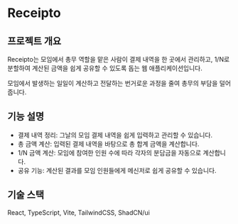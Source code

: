 # Receipto

## 프로젝트 개요

Receipto는 모임에서 총무 역할을 맡은 사람이 결제 내역을 한 곳에서 관리하고, 1/N로 분할하여 계산된 금액을 쉽게 공유할 수 있도록 돕는 웹 애플리케이션입니다.

모임에서 발생하는 일일이 계산하고 전달하는 번거로운 과정을 줄여 총무의 부담을 덜어줍니다.

## 기능 설명

- 결제 내역 정리: 그날의 모임 결제 내역을 쉽게 입력하고 관리할 수 있습니다.
- 총 금액 계산: 입력된 결제 내역을 바탕으로 총 합계 금액을 계산합니다.
- 1/N 금액 계산: 모임에 참여한 인원 수에 따라 각자의 분담금을 자동으로 계산합니다.
- 공유 기능: 계산된 결과를 모임 인원들에게 메신저로 쉽게 공유할 수 있습니다.

## 기술 스택

React, TypeScript, Vite, TailwindCSS, ShadCN/ui
